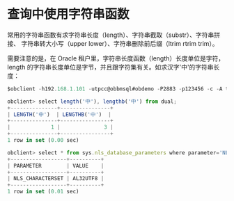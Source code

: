 查询中使用字符串函数 
===============================



常用的字符串函数有求字符串长度（length）、字符串截取（substr）、字符串拼接、 字符串转大小写（upper lower）、字符串删除前后缀（ltrim rtrim trim）。

需要注意的是，在 Oracle 租户里，字符串长度函数（length）长度单位是字符，length 的字符串长度单位是字节，并且跟字符集有关。如求汉字'中'的字符串长度：

```javascript
$obclient -h192.168.1.101 -utpcc@obbmsql#obdemo -P2883 -p123456 -c -A tpcc

obclient> select length('中'), lengthb('中') from dual;
+---------------+----------------+
| LENGTH('中')  | LENGTHB('中')  |
+---------------+----------------+
|             1 |              3 |
+---------------+----------------+
1 row in set (0.00 sec)

obclient> select * from sys.nls_database_parameters where parameter='NLS_CHARACTERSET';
+------------------+----------+
| PARAMETER        | VALUE    |
+------------------+----------+
| NLS_CHARACTERSET | AL32UTF8 |
+------------------+----------+
1 row in set (0.01 sec)
```


